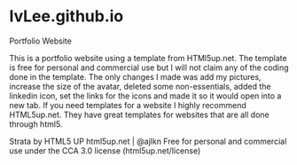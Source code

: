 # IvLee.github.io
Portfolio Website

This is a portfolio website using a template from HTMl5up.net. The template is free for personal and commercial use but I will not claim 
any of the coding done in the template. The only changes I made was add my pictures, increase the size of the avatar, deleted some non-essentials, 
added the linkedin icon, set the links for the icons and made it so it would open into a new tab. If you need templates for a website I highly recommend HTML5up.net. 
They have great templates for websites that are all done through html5. 

Strata by HTML5 UP
html5up.net | @ajlkn
Free for personal and commercial use under the CCA 3.0 license (html5up.net/license)
